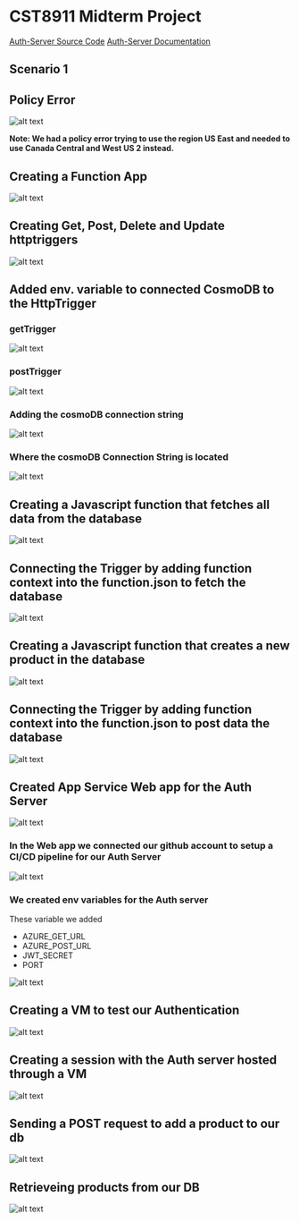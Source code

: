 # CST8911 Midterm Project

[Auth-Server Source Code](https://github.com/OlivBerg/auth-server)
[Auth-Server Documentation](https://github.com/OlivBerg/auth-server/blob/main/readme.md)

## Scenario 1

## Policy Error

![alt text](image.png)

**Note: We had a policy error trying to use the region US East and needed to use Canada Central and West US 2 instead.**

## Creating a Function App

![alt text](image-7.png)

## Creating Get, Post, Delete and Update httptriggers

![alt text](image-10.png)

## Added env. variable to connected CosmoDB to the HttpTrigger

### getTrigger

![alt text](image-11.png)

### postTrigger

![alt text](image-12.png)

### Adding the cosmoDB connection string

![alt text](image-5.png)

### Where the cosmoDB Connection String is located

![alt text](image-6.png)

## Creating a Javascript function that fetches all data from the database

![alt text](image-8.png)

## Connecting the Trigger by adding function context into the function.json to fetch the database

![alt text](image-9.png)

## Creating a Javascript function that creates a new product in the database

![alt text](image-15.png)

## Connecting the Trigger by adding function context into the function.json to post data the database

![alt text](image-16.png)

## Created App Service Web app for the Auth Server

![alt text](image-17.png)

### In the Web app we connected our github account to setup a CI/CD pipeline for our Auth Server

![alt text](image-18.png)

### We created env variables for the Auth server

These variable we added

- AZURE_GET_URL
- AZURE_POST_URL
- JWT_SECRET
- PORT

![alt text](image-19.png)

## Creating a VM to test our Authentication

![alt text](image-20.png)

## Creating a session with the Auth server hosted through a VM

![alt text](image-21.png)

## Sending a POST request to add a product to our db

![alt text](image-22.png)

## Retrieveing products from our DB

![alt text](image-23.png)

